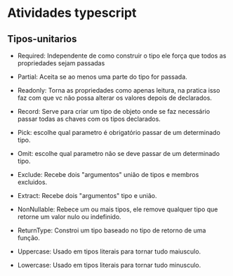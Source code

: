 # Atividades typescript

## Tipos-unitarios

- Required: Independente de como construir o tipo ele força que todos as propriedades sejam passadas

- Partial: Aceita se ao menos uma parte do tipo for passada.

- Readonly: Torna as propriedades como apenas leitura, na pratica isso faz com que vc não possa alterar os valores depois de declarados.

- Record: Serve para criar um tipo de objeto onde se faz necessário passar todas as chaves com os tipos declarados.

- Pick: escolhe qual parametro é obrigatório passar de um determinado tipo.

- Omit: escolhe qual parametro não se deve passar de um determinado tipo.

- Exclude: Recebe dois "argumentos" união de tipos e membros excluidos.

- Extract: Recebe dois "argumentos" tipo e união.

- NonNullable: Rebece um ou mais tipos, ele remove qualquer tipo que retorne um valor nulo ou indefinido.

- ReturnType: Constroi um tipo baseado no tipo de retorno de uma função.

- Uppercase: Usado em tipos literais para tornar tudo maiusculo.

- Lowercase: Usado em tipos literais para tornar tudo minusculo.
